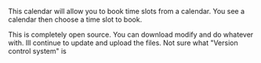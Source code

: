 This calendar will allow you to book time slots from a calendar. You see a calendar then choose a time slot to book.

This is completely open source. You can download modify and do whatever with. Ill continue to update and upload the files. Not sure what "Version control system" is